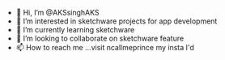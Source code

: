 - 👋 Hi, I’m @AKSsinghAKS
- 👀 I’m interested in sketchware projects for  app development 
- 🌱 I’m currently learning sketchware
- 💞️ I’m looking to collaborate on sketchware feature 
- 📫 How to reach me ...visit ncallmeprince my insta I'd 

<!---
AKSsinghAKS/AKSsinghAKS is a ✨ special ✨ repository because its `README.md` (this file) appears on your GitHub profile.
You can click the Preview link to take a look at your changes.
--->
